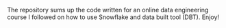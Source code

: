 The repository sums up the code written for an online data engineering course
I followed on how to use Snowflake and data built tool (DBT). Enjoy!

